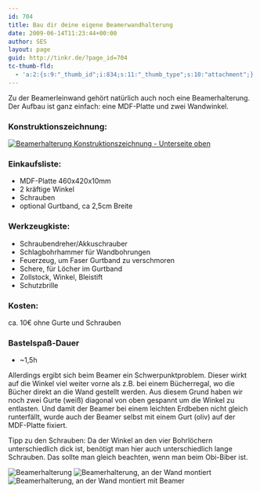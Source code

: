 ```yaml
---
id: 704
title: Bau dir deine eigene Beamerwandhalterung
date: 2009-06-14T11:23:44+00:00
author: SES
layout: page
guid: http://tinkr.de/?page_id=704
tc-thumb-fld:
  - 'a:2:{s:9:"_thumb_id";i:834;s:11:"_thumb_type";s:10:"attachment";}'
---
```

Zu der Beamerleinwand gehört natürlich auch noch eine Beamerhalterung. Der Aufbau ist ganz einfach: eine MDF-Platte und zwei Wandwinkel.

### Konstruktionszeichnung:

[<img loading="lazy" src="/assets/2009/06/Beamerhalterung_Sktup_606.png" alt="Beamerhalterung Konstruktionszeichnung - Unterseite oben" title="Beamerhalterung Konstruktionszeichnung"    srcset="/assets/2009/06/Beamerhalterung_Sktup_606.png 606w, /assets/2009/06/Beamerhalterung_Sktup_606-300x202.png 300w" sizes="(max-width: 606px) 100vw, 606px" />](/assets/2009/06/Beamerhalterung_Sktup.png)

### Einkaufsliste:

  * MDF-Platte 460x420x10mm
  * 2 kräftige Winkel
  * Schrauben
  * optional Gurtband, ca 2,5cm Breite

### Werkzeugkiste:

  * Schraubendreher/Akkuschrauber
  * Schlagbohrhammer für Wandbohrungen
  * Feuerzeug, um Faser Gurtband zu verschmoren
  * Schere, für Löcher im Gurtband
  * Zollstock, Winkel, Bleistift
  * Schutzbrille

### Kosten:

ca. 10€ ohne Gurte und Schrauben

### Bastelspaß-Dauer

  * ~1,5h

Allerdings ergibt sich beim Beamer ein Schwerpunktproblem. Dieser wirkt auf die Winkel viel weiter vorne als z.B. bei einem Bücherregal, wo die Bücher direkt an die Wand gestellt werden. Aus diesem Grund haben wir noch zwei Gurte (weiß) diagonal von oben gespannt um die Winkel zu entlasten. Und damit der Beamer bei einem leichten Erdbeben nicht gleich runterfällt, wurde auch der Beamer selbst mit einem Gurt (oliv) auf der MDF-Platte fixiert.

Tipp zu den Schrauben: Da der Winkel an den vier Bohrlöchern unterschiedlich dick ist, benötigt man hier auch unterschiedlich lange Schrauben. Das sollte man gleich beachten, wenn man beim Obi-Biber ist.

<img loading="lazy" src="/assets/2009/06/beamer_halterung1.jpg" alt="Beamerhalterung" title="Beamerhalterung"    srcset="/assets/2009/06/beamer_halterung1.jpg 606w, /assets/2009/06/beamer_halterung1-300x178.jpg 300w" sizes="(max-width: 606px) 100vw, 606px" />

<img loading="lazy" src="/assets/2009/06/beamer_halterung2.jpg" alt="Beamerhalterung, an der Wand montiert" title="Beamerhalterung, an der Wand montiert"    srcset="/assets/2009/06/beamer_halterung2.jpg 606w, /assets/2009/06/beamer_halterung2-300x225.jpg 300w" sizes="(max-width: 606px) 100vw, 606px" />

<img loading="lazy" src="/assets/2009/06/beamer_halterung3.jpg" alt="Beamerhalterung, an der Wand montiert mit Beamer" title="Beamerhalterung, an der Wand montiert mit Beamer"    srcset="/assets/2009/06/beamer_halterung3.jpg 606w, /assets/2009/06/beamer_halterung3-300x225.jpg 300w" sizes="(max-width: 606px) 100vw, 606px" />
